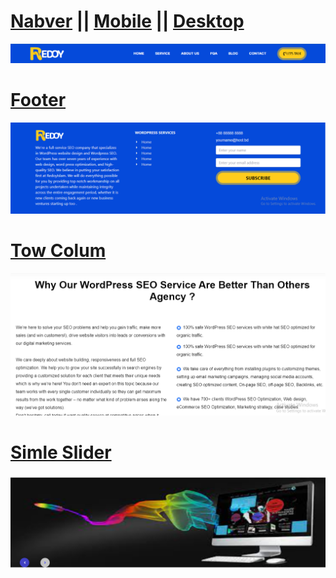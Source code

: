 # <a href="src/Components/Navbar/Navbar.jsx">Nabver</a> || <a href="src/Components/Navbar/MobileMenu.jsx">Mobile</a> || <a href="src/Components/Navbar/DesktopMenu.jsx">Desktop</a>
<a href="src/Components/Navbar/Navbar.jsx">![A picture of a cat](src/assets/navber.png)</a>
# <a href="src/pages/Footer/Footer.jsx">Footer</a>
<a href="src/pages/Footer/Footer.jsx">![A picture of a cat](src/assets/footer.png)</a>
# <a href="src/pages/TowColumns.jsx">Tow Colum</a>
<a href="src/pages/TowColumns.jsx">![A picture of a cat](src/assets/tow-colums.png)</a>
# <a href="src/pages/SimpleSlider/">Simle Slider</a>
<a href="src/pages/SimpleSlider/">![A picture of a cat](src/assets/simle-slider.png)</a>

